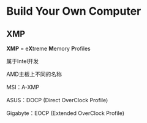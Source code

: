 # Build Your Own Computer



## XMP

**XMP** = e**X**treme **M**emory **P**rofiles

属于Intel开发



AMD主板上不同的名称

MSI：A-XMP

ASUS：DOCP (Direct OverClock Profile)

Gigabyte：EOCP (Extended OverClock Profile)


